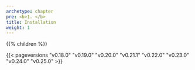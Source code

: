 ```yaml
---
archetype: chapter
pre: <b>1. </b>
title: Installation
weight: 1
---
```


{{% children  %}}

{{< pageversions "v0.18.0" "v0.19.0" "v0.20.0" "v0.21.1" "v0.22.0" "v0.23.0" "v0.24.0" "v0.25.0" >}}
